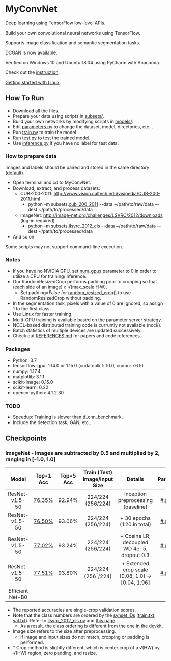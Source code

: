 # MyConvNet
  Deep learning using TensorFlow low-level APIs.

  Build your own convolutional neural networks using TensorFlow.
  
  Supports image classification and semantic segmentation tasks.
  
  DCGAN is now available.
  
  Verified on Windows 10 and Ubuntu 18.04 using PyCharm with Anaconda.
  
  Check out the [instruction](https://www.dropbox.com/s/64wtb6kvn9ms5o3/MyConvNet.pptx?dl=0).
  
  [Getting started with Linux](https://www.dropbox.com/s/uiz95c6vnlsvcp0/TF_Linux_SSH.pptx?dl=0).

## How To Run
- Download all the files.
- Prepare your data using scripts in [subsets/](https://github.com/dooyounggo/MyConvNet/tree/master/subsets).
- Build your own networks by modifying scripts in [models/](https://github.com/dooyounggo/MyConvNet/tree/master/models).
- Edit [parameters.py](https://github.com/dooyounggo/MyConvNet/blob/master/classification/parameters.py) to change the dataset, model, directories, etc...
- Run [train.py](https://github.com/dooyounggo/MyConvNet/blob/master/classification/train.py) to train the model.
- Run [test.py](https://github.com/dooyounggo/MyConvNet/blob/master/classification/test.py) to test the trained model.
- Use [inference.py](https://github.com/dooyounggo/MyConvNet/blob/master/classification/inference.py) if you have no label for test data.

### How to prepare data
Images and labels should be paired and stored in the same directory ([default](https://github.com/dooyounggo/MyConvNet/blob/master/subsets/subset_functions.py#L15)).
- Open terminal and cd to MyConvNet.
- Download, extract, and process datasets:
  - CUB-200-2011: http://www.vision.caltech.edu/visipedia/CUB-200-2011.html
    - python -m subsets.[cub_200_2011](https://github.com/dooyounggo/MyConvNet/blob/master/subsets/cub_200_2011.py) --data ~/path/to/raw/data --dest ~/path/to/processed/data
  - ImageNet: http://image-net.org/challenges/LSVRC/2012/downloads (log-in required)
    - python -m subsets.[ilsvrc_2012_cls](https://github.com/dooyounggo/MyConvNet/blob/master/subsets/ilsvrc_2012_cls.py) --data ~/path/to/raw/data --dest ~/path/to/processed/data
- And so on.

Some scripts may not support command-line execution.

### Notes
- If you have no NVIDIA GPU, set [num_gpus](https://github.com/dooyounggo/MyConvNet/blob/master/classification/parameters.py#L60) parameter to 0 in order to utilize a CPU for training/inference.
- Our RandomResizedCrop performs padding prior to cropping so that (each side of an image) ≥ √(max_scale·H·W).
  - Set padding=False for [random_resized_crop()](https://github.com/dooyounggo/MyConvNet/blob/master/subsets/subset_functions.py#L137) to use RandomResizedCrop without padding.
- In the segmentation task, pixels with a value of 0 are ignored, so assign 1 to the first class.
- Use Linux for faster training.
- Multi-GPU training is available based on the parameter server strategy.
- NCCL-based distributed training code is curruntly not available (nccl/).
- Batch statistics of multiple devices are updated successively.
- Check out [REFERENCES.md](https://github.com/dooyounggo/MyConvNet/blob/master/REFERENCES.md) for papers and code references.

### Packages
- Python: 3.7
- tensorflow-gpu: 1.14.0 or 1.15.0 (cudatoolkit: 10.0, cudnn: 7.6.5)
- numpy: 1.17.4
- matplotlib: 3.1.1
- scikit-image: 0.15.0
- scikit-learn: 0.22
- opencv-python: 4.1.2.30

### TODO
- Speedup: Training is slower than tf_cnn_benchmark.
- Include the detection task, GAN, etc..

## Checkpoints
### ImageNet - Images are subtracted by 0.5 and multiplied by 2, ranging in [-1.0, 1.0]
| Model | Top-1 Acc | Top-5 Acc | Train (Test) Image/Input Size | Details | Param | Ckpt |
|:---:|:---:|:---:|:---:|:---:|:---:|:---:|
| ResNet-v1.5-50 | [76.35%](https://www.dropbox.com/s/4aoscqqovpdaqwr/ResNet-v1.5-50_ImageNet.svg?dl=0) | 92.94% | 224/224 (256/224) | Inception preprocessing (baseline) | [#.py](https://www.dropbox.com/s/lhmnshgfs9jvrfd/imagenet_res50.py?dl=0) | [#.zip](https://www.dropbox.com/s/ruxx6lhmkzmu7u9/ResNet-v1.5-50_ImageNet.zip?dl=0) |
| ResNet-v1.5-50 | [76.50%](https://www.dropbox.com/s/1h8udkqxi97fhg4/learning_curve-result-1.svg?dl=0) | 93.06% | 224/224 (256/224) | + 30 epochs (120 in total) | [#.py](https://www.dropbox.com/s/w197etq5hkl4koy/ResNet-v1.5-50_ImageNet.py?dl=0) | [#.zip](https://www.dropbox.com/s/xl15y6g0n4aaq20/ResNet-v1.5-50_ImageNet_20200110.zip?dl=0) |
| ResNet-v1.5-50 | [77.02%](https://www.dropbox.com/s/2tw1e5w4a48abp7/learning_curve-result-1.svg?dl=0) | 93.24% | 224/224 (256/224) | + Cosine LR, decoupled WD 4e-5, dropout 0.3 | [#.py](https://www.dropbox.com/s/ru6lmizsw7ck1w4/ResNet-v1.5-50_ImageNet_cos.py?dl=0) | [#.zip](https://www.dropbox.com/s/b1g1wjlmq0ziohj/ResNet-v1.5-50_ImageNet_cos.zip?dl=0) |
| ResNet-v1.5-50 | [77.51%](https://www.dropbox.com/s/zd27ccoherakcvz/learning_curve-result-1.svg?dl=0) | 93.80% | 224/224 (256<sup>†</sup>/224) | + Extended crop scale <br> [0.08, 1.0] -> [0.04, 1.96] | [#.py](https://www.dropbox.com/s/qusgwj91mgmml79/ResNet-v1.5-50_ImageNet_es.py?dl=0) | [#.zip](https://www.dropbox.com/s/wqcsb0skk4uvwtn/ResNet-v1.5-50_ImageNet_ES.zip?dl=0) |
| Efficient<br>Net-B0 |  |  |  |  |  |  |

- The reported accuracies are single-crop validation scores.
- Note that the class numbers are ordered by the [synset IDs](https://www.dropbox.com/s/q8a6epwy2g2phht/synset_words.txt?dl=0) ([train.txt](https://www.dropbox.com/s/bqgzxfv2ys4ej6l/train.txt?dl=0), [val.txt](https://www.dropbox.com/s/wihtxqlotdlmodu/val.txt?dl=0)). Refer to [ilsvrc_2012_cls.py]() and [this page](https://gist.github.com/ksimonyan/fd8800eeb36e276cd6f9#file-readme-md).
  - As a result, the class ordering is different from the one in the [devkit](http://image-net.org/challenges/LSVRC/2017/downloads).
- Image size refers to the size after preprocessing.
  - If image and input sizes do not match, cropping or padding is performed.
- † Crop method is slightly different, which is center crop of a √(HW) by √(HW) region, zero padding, and resize.
